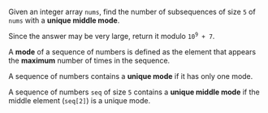 Given an integer array `nums`, find the number of subsequences of size `5` of `nums` with a **unique middle mode**.

Since the answer may be very large, return it modulo <code>10<sup>9</sup> + 7</code>.

A **mode** of a sequence of numbers is defined as the element that appears the **maximum** number of times in the sequence.

A sequence of numbers contains a **unique mode** if it has only one mode.

A sequence of numbers `seq` of size `5` contains a **unique middle mode** if the middle element (`seq[2]`) is a unique mode.